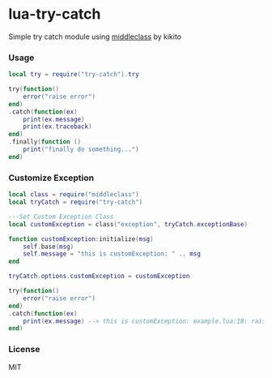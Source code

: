 # lua-try-catch
Simple try catch module using [middleclass](https://github.com/kikito/middleclass) by kikito

### Usage

```lua
local try = require("try-catch").try

try(function()
    error("raise error")
end)
.catch(function(ex)
    print(ex.message)
    print(ex.traceback)
end)
.finally(function ()
    print("finally do something...")
end)
```

### Customize Exception

```lua
local class = require("middleclass")
local tryCatch = require("try-catch")

---Set Custom Exception Class
local customException = class("exception", tryCatch.exceptionBase)

function customException:initialize(msg)
    self.base(msg)
    self.message = "this is customException: " .. msg
end

tryCatch.options.customException = customException
```

```lua
try(function()
    error("raise error")
end)
.catch(function(ex)
    print(ex.message) --> this is customException: example.lua:18: raise error   
end)
```

### License
MIT